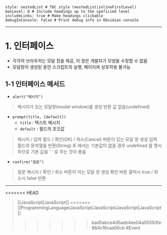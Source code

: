 ```table-of-contents
style: nestedList # TOC style (nestedList|inlineFirstLevel)
maxLevel: 0 # Include headings up to the speficied level
includeLinks: true # Make headings clickable
debugInConsole: false # Print debug info in Obsidian console
```
---
# 1. 인터페이스

- 각각의 브라우저는 모달 창을 제공, 이 창은 개발자가 모양을 수정할 수 없음
- 모달창이 생성된 동안 스크립트의 실행, 페이지와 상호작용 불가능

## 1-1 인터페이스 메서드

- `alert("메시지")`
>메시지가 있는 모달창(modal window)를 생성
>반환 값 없음(undefined)

- `prompt(title, [default])`
	- `title` : 텍스트 메시지
	- `default` : 필드의 초깃값
>메시지 / 입력 필드 / 확인(OK) / 취소(Cancel) 버튼이 있는 모달 창 생성
>입력 필드의 문자열을 반환(String)
>IE 에서는 기본값이 없을 경우 undefined 를 명시하므로 기본 값을 ' ' 로 주는 것이 좋음

- `confirm("질문")`
>질문 메시지 / 확인 / 취소 버튼이 이는 모달 창 생성
>확인 버튼 클릭시 true / 취소시 false 반환

---
<<<<<<< HEAD
>[[JavaScript|JavaScript]]
=======
>[[ProgrammingLanguage/JavaScript/JavaScript/JavaScript|JavaScript]]
>>>>>>> bad5abce4d5aeb4ee04a05593fe664c16caa06cb
#Event